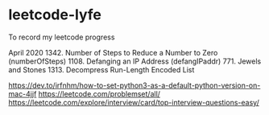 # leetcode-lyfe
To record my leetcode progress

April 2020
1342. Number of Steps to Reduce a Number to Zero (numberOfSteps)
1108. Defanging an IP Address (defangIPaddr)
771. Jewels and Stones
1313. Decompress Run-Length Encoded List

<https://dev.to/irfnhm/how-to-set-python3-as-a-default-python-version-on-mac-4jjf>
<https://leetcode.com/problemset/all/>
<https://leetcode.com/explore/interview/card/top-interview-questions-easy/>

